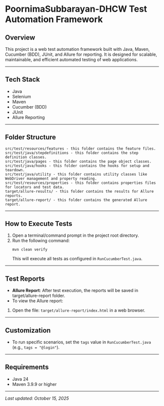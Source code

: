 # PoornimaSubbarayan-DHCW Test Automation Framework

## Overview
This project is a web test automation framework built with Java, Maven, Cucumber (BDD), JUnit, and Allure for reporting. It is designed for scalable, maintainable, and efficient automated testing of web applications.

---

## Tech Stack
- Java
- Selenium
- Maven
- Cucumber (BDD)
- JUnit
- Allure Reporting

---

## Folder Structure
```
src/test/resources/features - this folder contains the feature files.
src/test/java/stepdefinitions - this folder contains the step definition classes.
src/test/java/pages - this folder contains the page object classes.
src/test/java/hooks - this folder contains the hooks for setup and teardown.
src/test/java/utility - this folder contains utility classes like WebDriver management and property reading.
src/test/resources/properties - this folder contains properties files for locators and test data.
target/allure-results/ - this folder contains the results for Allure reports.
target/allure-report/ - this folder contains the generated Allure report.

```

---

## How to Execute Tests
1. Open a terminal/command prompt in the project root directory.
2. Run the following command:
   ```
   mvn clean verify
   ```
   This will execute all tests as configured in `RunCucumberTest.java`.

---

## Test Reports
- **Allure Report**: After test execution, the reports will be saved in target/allure-report folder.
- To view the Allure report:
1. Open the file: `target/allure-report/index.html` in a web browser.

---

## Customization
- To run specific scenarios, set the `tags` value in `RunCucumberTest.java` (e.g., `tags = "@login"`).

---

## Requirements
- Java 24
- Maven 3.9.9 or higher

---

*Last updated: October 15, 2025*

